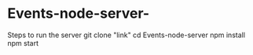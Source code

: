 # Events-node-server-
Steps to run the server 
git clone "link"
cd Events-node-server
npm install
npm start
